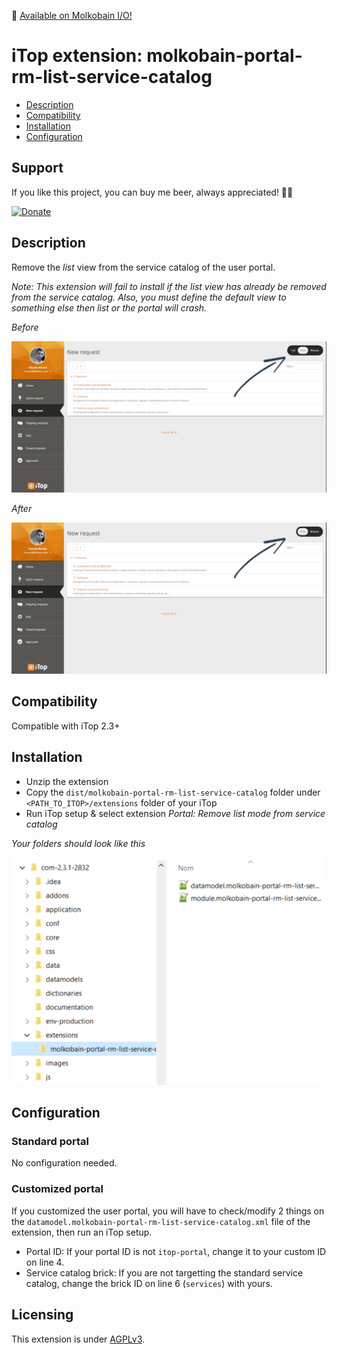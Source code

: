 👋 [Available on Molkobain I/O!](https://www.molkobain.com/product/remove-list-service-catalog/)

# iTop extension: molkobain-portal-rm-list-service-catalog
* [Description](#description)
* [Compatibility](#compatibility)
* [Installation](#installation)
* [Configuration](#configuration)

## Support
If you like this project, you can buy me beer, always appreciated! 🍻😁

[![Donate](https://img.shields.io/static/v1?label=Donate&message=Molkobain%20I/O&color=green&style=flat&logo=paypal)](https://www.paypal.com/cgi-bin/webscr?cmd=_s-xclick&hosted_button_id=BZR88J33D4RG6&source=url)

## Description
Remove the *list* view from the service catalog of the user portal.

*Note: This extension will fail to install if the list view has already be removed from the service catalog. Also, you must define the default view to something else then list or the portal will crash.*

*Before*

![Description decoration](https://raw.githubusercontent.com/Molkobain/itop-portal-rm-list-service-catalog/master/docs/mprlsc-service-catalog-before.PNG)

*After*

![Description decoration](https://raw.githubusercontent.com/Molkobain/itop-portal-rm-list-service-catalog/master/docs/mprlsc-service-catalog-after.PNG)

## Compatibility
Compatible with iTop 2.3+

## Installation
* Unzip the extension
* Copy the ``dist/molkobain-portal-rm-list-service-catalog`` folder under ``<PATH_TO_ITOP>/extensions`` folder of your iTop
* Run iTop setup & select extension *Portal: Remove list mode from service catalog*

*Your folders should look like this*

![Extensions folder](https://raw.githubusercontent.com/Molkobain/itop-portal-rm-list-service-catalog/master/docs/mprlsc-install.PNG)

## Configuration
### Standard portal
No configuration needed.

### Customized portal
If you customized the user portal, you will have to check/modify 2 things on the ``datamodel.molkobain-portal-rm-list-service-catalog.xml`` file of the extension, then run an iTop setup.
* Portal ID: If your portal ID is not ``itop-portal``, change it to your custom ID on line 4.
* Service catalog brick: If you are not targetting the standard service catalog, change the brick ID on line 6 (``services``) with yours.

## Licensing
This extension is under [AGPLv3](https://en.wikipedia.org/wiki/GNU_Affero_General_Public_License).
